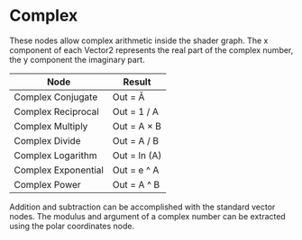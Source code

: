 # Complex

These nodes allow complex arithmetic inside the shader graph. The x component of each Vector2 represents the real part of the complex number, the y component the imaginary part.

| Node  |  Result  |
|---|---|
|  Complex Conjugate  | Out = Ā |
|  Complex Reciprocal | Out = 1 / A |
|  Complex Multiply | Out = A × B |
|  Complex Divide | Out = A / B |
|  Complex Logarithm |  Out = ln (A) |
|  Complex Exponential  | Out = e ^ A  |
|  Complex Power  |  Out = A ^ B |

Addition and subtraction can be accomplished with the standard vector nodes. The modulus and argument of a complex number can be extracted using the polar coordinates node.
